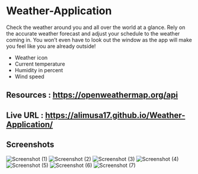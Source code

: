 # Weather-Application

Check the weather around you and all over the world at a glance. Rely on the accurate weather forecast and adjust your schedule to the weather coming in. You won’t even have to look out the window as the app will make you feel like you are already outside!

* Weather icon
* Current temperature
* Humidity in percent
* Wind speed

## Resources : https://openweathermap.org/api

## Live URL : https://alimusa17.github.io/Weather-Application/

## Screenshots

![Screenshot (1)](https://github.com/alimusa17/Weather-Application/assets/106487730/cb9f76b6-eab5-400f-aebd-e58b50a3b949)
![Screenshot (2)](https://github.com/alimusa17/Weather-Application/assets/106487730/66ad7f77-d09c-4570-bd33-2f1f8a7ad3c4)
![Screenshot (3)](https://github.com/alimusa17/Weather-Application/assets/106487730/068af3b4-1dd5-48d3-8f0a-4666f8137d17)
![Screenshot (4)](https://github.com/alimusa17/Weather-Application/assets/106487730/d42e1d85-46ba-47c2-a04e-4c7b3fcecdfd)
![Screenshot (5)](https://github.com/alimusa17/Weather-Application/assets/106487730/e4fc2b01-5bde-4d2e-8a9e-772336d9dd2b)
![Screenshot (6)](https://github.com/alimusa17/Weather-Application/assets/106487730/8188b820-c918-4a0e-8e0d-df09b6023733)
![Screenshot (7)](https://github.com/alimusa17/Weather-Application/assets/106487730/e2662a84-e86d-4ac4-bc72-0590dcc05811)
